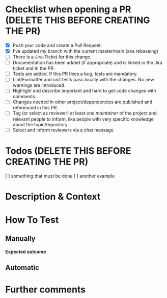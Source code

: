 # Checklist when opening a PR (DELETE THIS BEFORE CREATING THE PR)

- [x] Push your code and create a Pull Request.
- [x] I’ve updated my branch with the current master/main (aka rebaseing)
- [ ] There is a Jira-Ticket for this change.
- [ ] Documentation has been added (if appropriate) and is linked in the Jira ticket and in the PR.
- [ ] Tests are added. If this PR fixes a bug, tests are mandatory.
- [ ] Lint/Formatter and unit tests pass locally with the changes. No new warnings are introduced.
- [ ] Highlight and describe important and hard to get code changes with comments.
- [ ] Changes needed in other project/dependencies are published and referenced in this PR.
- [ ] Tag (or select as reviewer) at least *one maintainer* of the project and relevant people to inform, like people with very specific knowledge about the topic/repository
- [ ] Select and inform reviewers via a chat message

# Todos (DELETE THIS BEFORE CREATING THE PR)

<!-- When pull-request is not ready yet, create a list of things to be done until this PR is considered to be finished  -->

[ ] something that must be done
[ ] another example

# Description & Context

<!--- Why is this change required, what problem does it solve? Link to tickets to JIRA could be helpful to understand the business context. Mention related topics and insights which are beneficial to understand your code changes. -->

# How To Test

<!--- Describe how the reviewer can test and validate this change. It’s enough to describe it in this paragraph, but you can also use the “manually” and “automatic” sub headers.  -->

## Manually

<!--- optional, include the steps on how to manually test this with either running the app locally or any way of testing this deployed anywhere  -->

#### Expected outcome

<!--- optional: Describe what the reviewer should see as a result when doing a manual test  -->

## Automatic

<!--- optional, describe how to run the various automatic test, eg. unit tests, integration test, ui tests, e2e tests  -->

# Further comments

<!--- optional, can be information about ideas, examples, screenshots or follow-ups -->
